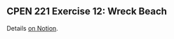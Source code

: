 CPEN 221 Exercise 12: Wreck Beach
---

Details [on Notion](https://www.notion.so/cpen221ubc/Exercise-13-Wreck-Beach-f15cfbf4af884f1da33f9e28591d8032). 